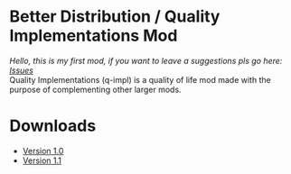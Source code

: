 # Better Distribution / Quality Implementations Mod
_Hello, this is my first mod, if you want to leave a suggestions pls go here: [Issues](https://github.com/Rex-Hm/Quality-Implementations-Mod/issues)_<br>
Quality Implementations (q-impl) is a quality of life mod made with the purpose of complementing other larger mods.

# Downloads
- [Version 1.0](https://github.com/Rex-Hm/Quality-Implementations-Mod/archive/refs/tags/1.0.zip)
- [Version 1.1](https://github.com/Rex-Hm/Quality-Implementations-Mod/archive/refs/tags/1.1.zip)
